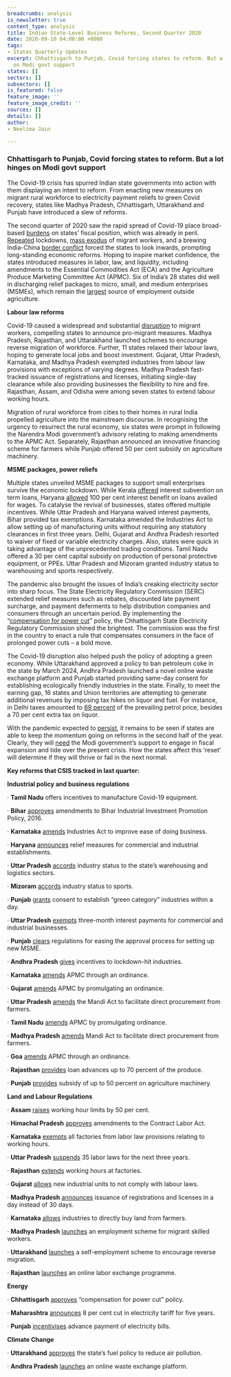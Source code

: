 ```yaml
---
breadcrumbs: analysis
is_newsletter: true
content_type: analysis
title: Indian State-Level Business Reforms, Second Quarter 2020
date: 2020-09-10 04:00:00 +0000
tags:
- States Quarterly Updates
excerpt: Chhattisgarh to Punjab, Covid forcing states to reform. But a lot hinges
  on Modi govt support
states: []
sectors: []
subsectors: []
is_featured: false
feature_image: ''
feature_image_credit: ''
sources: []
details: []
author:
- Neelima Jain

---
```

### **Chhattisgarh to Punjab, Covid forcing states to reform. But a lot hinges on Modi govt support**

The Covid-19 crisis has spurred Indian state governments into action with them displaying an intent to reform. From enacting new measures on migrant rural workforce to electricity payment reliefs to green Covid recovery, states like Madhya Pradesh, Chhattisgarh, Uttarakhand and Punjab have introduced a slew of reforms.

The second quarter of 2020 saw the rapid spread of Covid-19 place broad-based [burdens](https://www.livemint.com/news/india/how-the-lockdown-is-bleeding-state-exchequers-dry-11588152517154.html) on states’ fiscal position, which was already in peril. [Repeated](https://www.timesnownews.com/india/article/india-coronavirus-lockdown-extended-to-phase-4-here-is-looking-into-the-dates-of-all-the-lockdowns-uptil-now/585837) lockdowns, [mass exodus](https://peoplesworld.org/article/covid-19-death-march-indias-migrant-workers-head-home-heralding-virus-surge/) of migrant workers, and a brewing India-China [border conflict](https://www.bloombergquint.com/economy-finance/how-india-retaliated-to-curb-trade-with-china-after-deadly-border-scuffle) forced the states to look inwards, prompting long-standing economic reforms. Hoping to inspire market confidence, the states introduced measures in labor, law, and liquidity, including amendments to the Essential Commodities Act (ECA) and the Agriculture Produce Marketing Committee Act (APMC). Six of India’s 28 states did well in discharging relief packages to micro, small, and medium enterprises (MSMEs), which remain the [largest](https://www.brookings.edu/blog/future-development/2020/07/13/the-impact-of-covid-19-and-the-policy-response-in-india/) source of employment outside agriculture.

**Labour law reforms**

Covid-19 caused a widespread and substantial [disruption](https://peoplesworld.org/article/covid-19-death-march-indias-migrant-workers-head-home-heralding-virus-surge/) to migrant workers, compelling states to announce pro-migrant measures. Madhya Pradesh, Rajasthan, and Uttarakhand launched schemes to encourage reverse migration of workforce. Further, 11 states relaxed their labour laws, hoping to generate local jobs and boost investment. Gujarat, Uttar Pradesh, Karnataka, and Madhya Pradesh exempted industries from labour law provisions with exceptions of varying degrees. Madhya Pradesh fast-tracked issuance of registrations and licenses, initiating single-day clearance while also providing businesses the flexibility to hire and fire. Rajasthan, Assam, and Odisha were among seven states to extend labour working hours.

Migration of rural workforce from cities to their homes in rural India propelled agriculture into the mainstream discourse. In recognising the urgency to resurrect the rural economy, six states were prompt in following the Narendra Modi government’s advisory relating to making amendments to the APMC Act. Separately, Rajasthan announced an innovative financing scheme for farmers while Punjab offered 50 per cent subsidy on agriculture machinery.

**MSME packages, power reliefs**

Multiple states unveiled MSME packages to support small enterprises survive the economic lockdown. While Kerala [offered](https://timesofindia.indiatimes.com/city/kochi/kerala-interest-subvention-offered-for-msmes/articleshow/76034078.cms) interest subvention on term loans, Haryana [allowed](https://prharyana.gov.in/en/to-facilitate-industrial-units-in-haryana-in-reviving-their-operations-and-retaining-their) 100 per cent interest benefit on loans availed for wages. To catalyse the revival of businesses, states offered multiple incentives. While Uttar Pradesh and Haryana waived interest payments, Bihar provided tax exemptions. Karnataka amended the Industries Act to allow setting up of manufacturing units without requiring any statutory clearances in first three years. Delhi, Gujarat and Andhra Pradesh resorted to waiver of fixed or variable electricity charges. Also, states were quick in taking advantage of the unprecedented trading conditions. Tamil Nadu offered a 30 per cent capital subsidy on production of personal protective equipment, or PPEs. Uttar Pradesh and Mizoram granted industry status to warehousing and sports respectively.

The pandemic also brought the issues of India’s creaking electricity sector into sharp focus. The State Electricity Regulatory Commission (SERC) extended relief measures such as rebates, discounted late payment surcharge, and payment deferments to help distribution companies and consumers through an uncertain period. By implementing the “[compensation for power cut](https://economictimes.indiatimes.com/industry/energy/power/chhattisgarh-consumers-to-get-compensation-for-power-cuts/articleshow/76216352.cms?from=mdr)” policy, the Chhattisgarh State Electricity Regulatory Commission shined the brightest. The commission was the first in the country to enact a rule that compensates consumers in the face of prolonged power cuts – a bold move.

The Covid-19 disruption also helped push the policy of adopting a green economy. While Uttarakhand approved a policy to ban petroleum coke in the state by March 2024, Andhra Pradesh launched a novel online waste exchange platform and Punjab started providing same-day consent for establishing ecologically friendly industries in the state. Finally, to meet the earning gap, 16 states and Union territories are attempting to generate additional revenues by imposing tax hikes on liquor and fuel. For instance, in Delhi taxes amounted to [69 percent](https://www.livemint.com/#box_11592301490668) of the prevailing petrol price, besides a 70 per cent extra tax on liquor.

With the pandemic expected to [persist](https://www.business-standard.com/article/current-affairs/india-may-see-2-8-mn-covid-19-cases-a-day-by-winter-2021-mit-study-120070800330_1.html), it remains to be seen if states are able to keep the momentum going on reforms in the second half of the year. Clearly, they will [need](https://accountabilityindia.in/publication/study-of-state-finances/?fbclid=IwAR150h0RnhSR_aaYo1ThkjrFy577bJZY6XomZVhZAn0Q-GArva7FED5Pp60) the Modi government’s support to engage in fiscal expansion and tide over the present crisis. How the states affect this ‘reset’ will determine if they will thrive or fail in the next normal.

**Key reforms that CSIS tracked in last quarter:**

**Industrial policy and business regulations**

· **Tamil Nadu** offers incentives to manufacture Covid-19 equipment.

· **Bihar** [approves](https://timesofindia.indiatimes.com/city/patna/state-to-amend-industrial-incentive-policy/articleshow/76651815.cms) amendments to Bihar Industrial Investment Promotion Policy, 2016.

· **Karnataka** [amends](https://www.outlookindia.com/newsscroll/karnataka-becomes-the-first-state-to-amend-its-industries-facilitation-act-for-small-medium-and-largescale-industries/1877202) Industries Act to improve ease of doing business.

· **Haryana** [announces](https://www.outlookindia.com/newsscroll/incentives-for-industrial-commercial-establishments-in-haryana/1835702) relief measures for commercial and industrial establishments.

· **Uttar Pradesh** [accords](https://www.financialexpress.com/industry/up-gives-industry-status-to-warehousing-and-logistics-sector/1958220/) industry status to the state’s warehousing and logistics sectors.

· **Mizoram** [accords](https://indianexpress.com/article/north-east-india/mizoram/mizoram-grants-industry-status-to-sports/) industry status to sports.

· **Punjab** [grants](https://www.theweek.in/news/india/2020/05/23/punjab-eco-friendly-industries-to-be-granted-cte-cto-within-a-day.html) consent to establish “green category” industries within a day.

· **Uttar Pradesh** [exempts](https://economictimes.indiatimes.com/news/economy/policy/up-govt-exempts-interest-on-amount-payable-by-industrial-commercial-institutions-for-3-months/articleshow/75290449.cms?from=mdr) three-month interest payments for commercial and industrial businesses.

· **Punjab** [clears](https://www.theweek.in/wire-updates/business/2020/06/22/nrg19-pb-cabinet-msme.html) regulations for easing the approval process for setting up new MSME.

· **Andhra Pradesh** [gives](https://www.thehindu.com/news/national/andhra-pradesh/andhra-pradesh-to-give-incentives-to-lockdown-hit-industries/article31599246.ece) incentives to lockdown-hit industries.

· **Karnataka** [amends](https://frontline.thehindu.com/dispatches/article31593925.ece) APMC through an ordinance.

· **Gujarat** [amends](https://www.thehindubusinessline.com/economy/agri-business/gujarat-amends-apmc-act-by-promulgating-ordinance/article31559500.ece) APMC by promulgating an ordinance.

· **Uttar Pradesh** [amends](https://www.business-standard.com/article/economy-policy/up-amends-mandi-act-to-facilitate-direct-procurement-from-farmers-120050701572_1.html) the Mandi Act to facilitate direct procurement from farmers.

· **Tamil Nadu** [amends](https://www.business-standard.com/article/economy-policy/tamil-nadu-govt-amends-apmc-act-to-allow-farmers-to-sell-produce-freely-120060201780_1.html) APMC by promulgating ordinance.

· **Madhya Pradesh** [amends](https://timesofindia.indiatimes.com/city/bhopal/mp-govt-allows-private-sector-to-open-mandis/articleshowprint/75497370.cms) Mandi Act to facilitate direct procurement from farmers.

· **Goa** [amends](https://timesofindia.indiatimes.com/city/goa/now-govt-gives-farmers-better-access-to-market-offers-e-nam/articleshow/75783175.cms) APMC through an ordinance.

· **Rajasthan** [provides](https://www.timesnownews.com/india/article/rajasthan-farmers-to-become-entrepreneurs-with-a-helping-hand-from-ashok-gehlot/592694) loan advances up to 70 percent of the produce.

· **Punjab** [provides](https://economictimes.indiatimes.com/news/economy/agriculture/punjab-announces-50-per-cent-subsidy-on-machinery-for-paddy-maize-cultivation/articleshow/75555043.cms) subsidy of up to 50 percent on agriculture machinery.

**Land and Labour Regulations**

· **Assam** [raises](https://www.business-standard.com/article/economy-policy/assam-latest-to-go-for-labour-reforms-plans-raising-work-hours-by-50-120050900568_1.html) working hour limits by 50 per cent.

· **Himachal Pradesh** [approves](https://timesofindia.indiatimes.com/city/shimla/himachal-pradesh-cabinet-amends-rules-to-provide-more-employment-opportunities/articleshow/75722141.cms) amendments to the Contract Labor Act.

· **Karnataka** [exempts](https://www.business-standard.com/article/current-affairs/karnataka-exempts-units-from-labour-laws-for-3-months-allows-60-hr-week-120052300187_1.html) all factories from labor law provisions relating to working hours.

· **Uttar Pradesh** [suspends](https://www.business-standard.com/article/economy-policy/up-govt-to-exempt-businesses-from-all-but-three-labour-laws-for-3-years-120050701531_1.html) 35 labor laws for the next three years.

· **Rajasthan** [extends](https://www.business-standard.com/article/economy-policy/covid-19-rajasthan-issues-lockdown-rules-to-start-industries-from-april-20-120041900180_1.html) working hours at factories.

· **Gujarat** [allows](https://www.livemint.com/news/india/gujarat-offers-1-200-day-labour-law-exemptions-for-new-industrial-investments-11588959474848.html) new industrial units to not comply with labour laws.

· **Madhya Pradesh** [announces](https://economictimes.indiatimes.com/news/politics-and-nation/madhya-pradesh-allows-industry-and-establishments-the-flexibility-to-hire-and-fire-workers/articleshow/75579220.cms) issuance of registrations and licenses in a day instead of 30 days.

· **Karnataka** [allows](https://swarajyamag.com/insta/karnataka-in-major-reform-to-boost-economy-now-industries-can-directly-buy-land-from-farmers) industries to directly buy land from farmers.

· **Madhya Pradesh** [launches](https://www.thehindu.com/news/national/other-states/madhya-pradesh-launches-rozgar-setu-scheme-for-skilled-workers/article31701696.ece) an employment scheme for migrant skilled workers.

· **Uttarakhand** [launches](https://timesofindia.indiatimes.com/city/dehradun/chief-minister-launches-self-employment-scheme/articleshow/76077569.cms) a self-employment scheme to encourage reverse migration.

· **Rajasthan** [launches](https://timesofindia.indiatimes.com/city/jaipur/rajasthan-launches-online-labour-exchange-portal/articleshow/76219360.cms) an online labor exchange programme.

**Energy**

· **Chhattisgarh** [approves](https://energy.economictimes.indiatimes.com/news/power/chhattisgarh-consumers-to-get-compensation-for-power-cuts/76227147) “compensation for power cut” policy.

· **Maharashtra** [announces](https://energy.economictimes.indiatimes.com/news/power/coronavirus-pandemic-maharashtra-govt-announces-8-per-cent-cut-in-electricity-tariff-for-5-years/74904380) 8 per cent cut in electricity tariff for five years.

· **Punjab** [incentivises](https://mercomindia.com/punjab-discoms-receives-₹350-million-advance-payment/) advance payment of electricity bills.

**Climate Change**

· **Uttarakhand** [approves](https://www.hindustantimes.com/india-news/ueppcb-approves-state-fuel-policy-petcoke-to-be-banned-as-fuel-in-state-by-march-2024/story-JdWXVPlRVgAURolTFEBacK.html) the state’s fuel policy to reduce air pollution.

· **Andhra Pradesh** [launches](https://www.indiatoday.in/mail-today/story/new-waste-plan-in-andhra-pradesh-1686071-2020-06-06) an online waste exchange platform.
